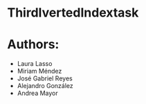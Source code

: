 # ThirdIvertedIndextask

# Authors:

- Laura Lasso
- Miriam Méndez
- José Gabriel Reyes
- Alejandro González
- Andrea Mayor
